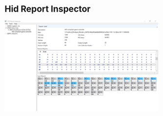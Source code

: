 # Hid Report Inspector

![Preview](https://raw.githubusercontent.com/Ryochan7/HidReportInspector/master/hidreportinspector_preview.png)
